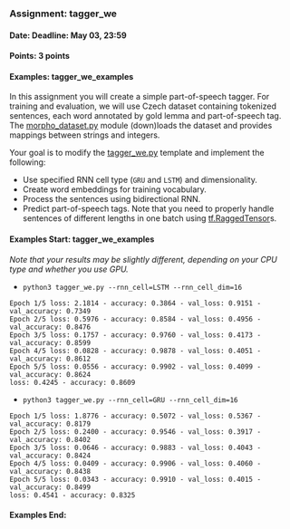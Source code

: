 ### Assignment: tagger_we
#### Date: Deadline: May 03, 23:59
#### Points: 3 points
#### Examples: tagger_we_examples

In this assignment you will create a simple part-of-speech tagger. For training
and evaluation, we will use Czech dataset containing tokenized sentences, each
word annotated by gold lemma and part-of-speech tag. The
[morpho_dataset.py](https://github.com/ufal/npfl114/tree/master/labs/08/morpho_dataset.py)
module (down)loads the dataset and provides mappings between strings and integers.

Your goal is to modify the
[tagger_we.py](https://github.com/ufal/npfl114/tree/master/labs/08/tagger_we.py)
template and implement the following:
- Use specified RNN cell type (`GRU` and `LSTM`) and dimensionality.
- Create word embeddings for training vocabulary.
- Process the sentences using bidirectional RNN.
- Predict part-of-speech tags.
Note that you need to properly handle sentences of different lengths in one
batch using [tf.RaggedTensor](https://www.tensorflow.org/guide/ragged_tensor)s.

#### Examples Start: tagger_we_examples
_Note that your results may be slightly different, depending on your CPU type and whether you use GPU._
- `python3 tagger_we.py --rnn_cell=LSTM --rnn_cell_dim=16`
```
Epoch 1/5 loss: 2.1814 - accuracy: 0.3864 - val_loss: 0.9151 - val_accuracy: 0.7349
Epoch 2/5 loss: 0.5976 - accuracy: 0.8584 - val_loss: 0.4956 - val_accuracy: 0.8476
Epoch 3/5 loss: 0.1757 - accuracy: 0.9760 - val_loss: 0.4173 - val_accuracy: 0.8599
Epoch 4/5 loss: 0.0828 - accuracy: 0.9878 - val_loss: 0.4051 - val_accuracy: 0.8612
Epoch 5/5 loss: 0.0556 - accuracy: 0.9902 - val_loss: 0.4099 - val_accuracy: 0.8624
loss: 0.4245 - accuracy: 0.8609
```
- `python3 tagger_we.py --rnn_cell=GRU --rnn_cell_dim=16`
```
Epoch 1/5 loss: 1.8776 - accuracy: 0.5072 - val_loss: 0.5367 - val_accuracy: 0.8179
Epoch 2/5 loss: 0.2400 - accuracy: 0.9546 - val_loss: 0.3917 - val_accuracy: 0.8402
Epoch 3/5 loss: 0.0646 - accuracy: 0.9883 - val_loss: 0.4043 - val_accuracy: 0.8424
Epoch 4/5 loss: 0.0409 - accuracy: 0.9906 - val_loss: 0.4060 - val_accuracy: 0.8438
Epoch 5/5 loss: 0.0343 - accuracy: 0.9910 - val_loss: 0.4015 - val_accuracy: 0.8499
loss: 0.4541 - accuracy: 0.8325
```
#### Examples End:
